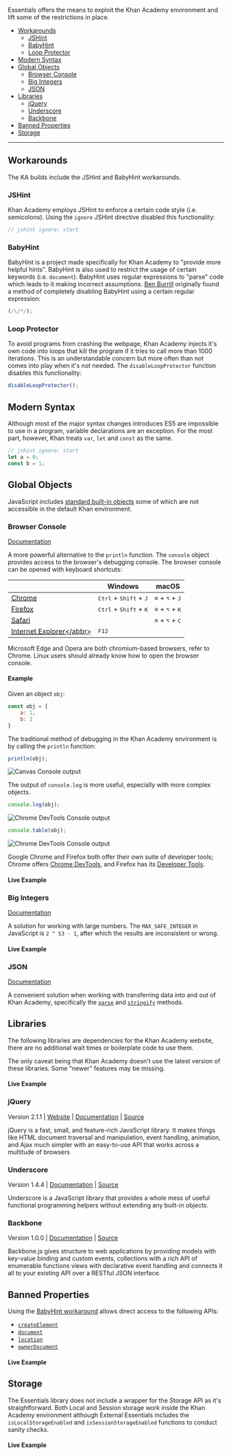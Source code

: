
Essentials offers the means to exploit the Khan Academy environment and lift some of the restrictions in place.

- [Workarounds](#workarounds)
    - [JSHint](#jshint)
    - [BabyHint](#babyhint)
    - [Loop Protector](#loop_protector)
- [Modern Syntax](#modern_syntax)
- [Global Objects](#global_objects)
    - [Browser Console](#browser_console)
    - [Big Integers](#big_integers)
    - [JSON](#json)
- [Libraries](#libraries)
    - [jQuery](#jquery)
    - [Underscore](#underscore)
    - [Backbone](#backbone)
- [Banned Properties](#banned_properties)
- [Storage](#storage)

---

<h2 id="workarounds">Workarounds</h2>

The KA builds include the JSHint and BabyHint workarounds.

<h3 id="jshint">JSHint</h3>

Khan Academy employs JSHint to enforce a certain code style (i.e. semicolons). Using the `ignore` JSHint directive disabled this functionality:

```js
// jshint ignore: start
```

<h3 id="babyhint">BabyHint</h3>

BabyHint is a project made specifically for Khan Academy to "provide more helpful hints". BabyHint is also used to restrict the usage of certain keywords (i.e. `document`). BabyHint uses regular expressions to "parse" code which leads to it making incorrect assumptions. [Ben Burrill](https://khanacademy.org/cs/-/6623480075124736) originally found a method of completely disabling BabyHint using a certain regular expression:

```js
(/\/*/);
```

<h3 id="loop_protector">Loop Protector</h3>

To avoid programs from crashing the webpage, Khan Academy injects it's own code into loops that kill the program if it tries to call more than 1000 iterations. This is an understandable concern but more often than not comes into play when it's not needed. The `disableLoopProtector` function disables this functionality:

```js
disableLoopProtector();
```

<h2 id="modern_syntax">Modern Syntax</h2>

Although most of the major syntax changes introduces ES5 are impossible to use in a program, variable declarations are an exception. For the most part, however, Khan treats `var`, `let` and `const` as the same.
```js
// jshint ignore: start
let a = 0;
const b = 1;
```

<h2 id="global_objects">Global Objects</h2>

JavaScript includes [standard built-in objects](https://developer.mozilla.org/en-US/docs/Web/JavaScript/Reference/Global_Objects) some of which are not accessible in the default Khan environment.

<h3 id="browser_console">Browser Console</h3>

[Documentation](https://developer.mozilla.org/en-US/docs/Web/API/console)

A more powerful alternative to the `println` function. The `console` object provides access to the browser's debugging console. The browser console can be opened with keyboard shortcuts:

|| Windows | macOS
--- | --- | ---
<abbr title="Chrome DevTools">[Chrome](https://developers.google.com/web/tools/chrome-devtools)</abbr> | <kbd>Ctrl</kbd> + <kbd>Shift</kbd> + <kbd>J</kbd> | <kbd>⌘</kbd> + <kbd>⌥</kbd> + <kbd>J</kbd>
<abbr title="Firefox Developer Tools">[Firefox](https://developer.mozilla.org/en-US/docs/Tools)</abbr> | <kbd>Ctrl</kbd> + <kbd>Shift</kbd> + <kbd>K</kbd> | <kbd>⌘</kbd> + <kbd>⌥</kbd> + <kbd>K</kbd>
<abbr title="Safari Developer Tools">[Safari](https://support.apple.com/en-ca/guide/safari-developer/dev073038698/mac)</abbr> || <kbd>⌘</kbd> + <kbd>⌥</kbd> + <kbd>C</kbd>
<abbr title="F12 Developer Tools">[Internet Explorer](https://docs.microsoft.com/en-us/previous-versions/windows/desktop/legacy/hh968260(v=vs.85))</abbr> | <kbd>F12</kbd>

Microsoft Edge and Opera are both chromium-based browsers, refer to Chrome. Linux users should already know how to open the browser console.

#### Example
Given an object `obj`:
```js
const obj = {
    a: 1,
    b: 2
}
```
The traditional method of debugging in the Khan Academy environment is by calling the
`println` function:
```js
println(obj);
```
![Canvas Console output](https://i.ibb.co/zHKK9JQ/chrome-oqa-GDhp-G7m.png)

The output of `console.log` is more useful, especially with more complex
objects.

```js
console.log(obj);
```
![Chrome DevTools Console
output](https://i.ibb.co/DptxXFj/chrome-t-Gt-An-Rw-O7a.png)

```js
console.table(obj);
```
![Chrome DevTools Console
output](https://i.ibb.co/hHhZnZH/chrome-UCfvw-Ru1-AZ.png)

Google Chrome and Firefox both offer their own suite of developer tools; Chrome
offers
[Chrome DevTools](https://developers.google.com/web/tools/chrome-devtools/?utm_source=devtools),
and Firefox has its [Developer Tools](https://developer.mozilla.org/en-US/docs/Tools).

#### Live Example
<script src="https://www.khanacademy.org/computer-programming/essentials-example-browser-console/5716490644832256/embed.js?editor=yes&buttons=yes&author=no&embed=yes"></script>

<h3 id="big_integers">Big Integers</h3>

[Documentation](https://developer.mozilla.org/en-US/docs/Web/JavaScript/Reference/Global_Objects/BigInt)

A solution for working with large numbers. The `MAX_SAFE_INTEGER` in JavaScript is `2 ^ 53 - 1`, after which the results are inconsistent or wrong.

#### Live Example
<script src="https://www.khanacademy.org/computer-programming/essentials-example-big-integers/5576171899011072/embed.js?editor=yes&buttons=yes&author=no&embed=yes"></script>

<h3 id="json">JSON</h3>

[Documentation](https://developer.mozilla.org/en-US/docs/Learn/JavaScript/Objects/JSON)

A convenient solution when working with transferring data into and out of Khan Academy, specifically the [`parse`](https://developer.mozilla.org/en-US/docs/Web/JavaScript/Reference/Global_Objects/JSON/parse) and [`stringify`](https://developer.mozilla.org/en-US/docs/Web/JavaScript/Reference/Global_Objects/JSON/stringify) methods.

<h2 id="libraries">Libraries</h2>

The following libraries are dependencies for the Khan Academy website, there
are no additional wait times or boilerplate code to use them.

The only caveat being that Khan Academy doesn't use the latest version of these
libraries. Some "newer" features may be missing.

#### Live Example
<script src="https://www.khanacademy.org/computer-programming/essentials-example-preloaded-libraries/5087622709329920/embed.js?editor=yes&buttons=yes&author=no&embed=yes"></script>

<h3 id="jquery">jQuery</h3>

Version 2.1.1 |
[Website](https://jquery.com/) |
[Documentation](https://api.jquery.com/) |
[Source](https://github.com/jquery/jquery/tree/4dec426aa2a6cbabb1b064319ba7c272d594a688)

jQuery is a fast, small, and feature-rich JavaScript library. It makes things like HTML document traversal and manipulation, event handling, animation, and Ajax much simpler with an easy-to-use API that works across a multitude of browsers

<h3 id="underscore">Underscore</h3>

Version 1.4.4 |
[Documentation](https://cdn.rawgit.com/jashkenas/underscore/1.4.4/index.html) |
[Source](https://github.com/jashkenas/underscore/tree/484bdb43ec4a9dd6a40e60a2d25317bec7aeb43f)

Underscore is a JavaScript library that provides a whole mess of useful
functional programming helpers without extending any built-in objects.

<h3 id="backbone">Backbone</h3>

Version 1.0.0 |
[Documentation](https://cdn.rawgit.com/jashkenas/backbone/1.0.0/index.html) |
[Source](https://github.com/jashkenas/backbone/tree/699fe3271262043bb137bae97bd0003d6d193f27)

Backbone.js gives structure to web applications by providing models with
key-value binding and custom events, collections with a rich API of enumerable
functions views with declarative event handling and connects it all to your
existing API over a RESTful JSON interface.

<h2 id="banned_properties">Banned Properties</h2>

Using the [BabyHint workaround](#babyhint) allows direct access to the following APIs:
 - [`createElement`](https://developer.mozilla.org/en-US/docs/Web/API/Document/createElement)
 - [`document`](https://developer.mozilla.org/en-US/docs/Web/API/Document)
 - [`location`](https://developer.mozilla.org/en-US/docs/Web/API/Location)
 - [`ownerDocument`](https://developer.mozilla.org/en-US/docs/Web/API/Node/ownerDocument)

#### Live Example

<script src="https://www.khanacademy.org/computer-programming/essentials-example-babyhint-workaround/5997745303142400/embed.js?editor=yes&buttons=yes&author=no&embed=yes"></script>

<h2 id="storage">Storage</h2>

The Essentials library does not include a wrapper for the Storage API as it's straightforward. Both Local and Session storage work inside the Khan Academy environment although External Essentials includes the `isLocalStorageEnabled` and `isSessionStorageEnabled` functions to conduct sanity checks.

#### Live Example

<script src="https://www.khanacademy.org/computer-programming/essentials-example-local-storage/4842015170707456/embed.js?editor=yes&buttons=yes&author=yes&embed=yes"></script>
